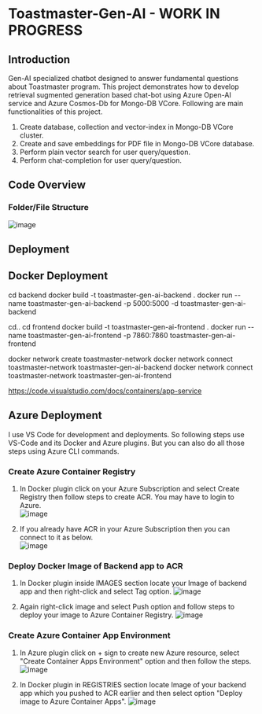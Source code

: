# Toastmaster-Gen-AI - WORK IN PROGRESS

## Introduction
Gen-AI specialized chatbot designed to answer fundamental questions about Toastmaster program. This project demonstrates how to develop retrieval sugmented generation based chat-bot using Azure Open-AI service and Azure Cosmos-Db for Mongo-DB VCore. Following are main functionalities of this project.  
1. Create database, collection and vector-index in Mongo-DB VCore cluster.  
2. Create and save embeddings for PDF file in Mongo-DB VCore database.  
3. Perform plain vector search for user query/question.  
4. Perform chat-completion for user query/question.
   
## Code Overview
### Folder/File Structure
![image](https://github.com/meetrais/Toastmaster-Gen-AI-RAG/assets/17907862/5966ffc6-dad2-49eb-8d5e-38b070a9bb21)

## Deployment

## Docker Deployment
cd backend
docker build -t toastmaster-gen-ai-backend .
docker run --name toastmaster-gen-ai-backend -p 5000:5000 -d toastmaster-gen-ai-backend

cd..
cd frontend
docker build -t toastmaster-gen-ai-frontend .
docker run --name toastmaster-gen-ai-frontend -p 7860:7860 toastmaster-gen-ai-frontend

docker network create toastmaster-network
docker network connect toastmaster-network toastmaster-gen-ai-backend
docker network connect toastmaster-network toastmaster-gen-ai-frontend

https://code.visualstudio.com/docs/containers/app-service

## Azure Deployment
I use VS Code for development and deployments. So following steps use VS-Code and its Docker and Azure plugins. But you can also do all those steps using Azure CLI commands.

### Create Azure Container Registry
1. In Docker plugin click on your Azure Subscription and select Create Registry then follow steps to create ACR. You may have to login to Azure.  
![image](https://github.com/meetrais/Toastmaster-Gen-AI-RAG/assets/17907862/73f78e03-e779-4907-a234-e547ef942a98)

2. If you already have ACR in your Azure Subscription then you can connect to it as below.  
![image](https://github.com/meetrais/Toastmaster-Gen-AI-RAG/assets/17907862/a3d4c095-9d25-4666-b72a-38e7c3abac79)

### Deploy Docker Image of Backend app to ACR
1. In Docker plugin inside IMAGES section locate your Image of backend app and then right-click and select Tag option.
![image](https://github.com/meetrais/Toastmaster-Gen-AI-RAG/assets/17907862/4fb0e850-a4e9-4288-857b-138be0ce1ee6)

2. Again right-click image and select Push option and follow steps to deploy your image to Azure Container Registry. 
![image](https://github.com/meetrais/Toastmaster-Gen-AI-RAG/assets/17907862/ed837765-3e93-4b01-81fb-8dad02fdd01e)

### Create Azure Container App Environment
1. In Azure plugin click on + sign to create new Azure resource, select "Create Container Apps Environment" option and then follow the steps.
![image](https://github.com/meetrais/Toastmaster-Gen-AI-RAG/assets/17907862/90cd3a8c-fb3c-4726-9130-835d6ff087b0)

2. In Docker plugin in REGISTRIES section locate Image of your backend app which you pushed to ACR earlier and then select option "Deploy image to Azure Container Apps".
![image](https://github.com/meetrais/Toastmaster-Gen-AI-RAG/assets/17907862/c4b812ed-21e0-49fa-9b16-d5bc369a9886)



